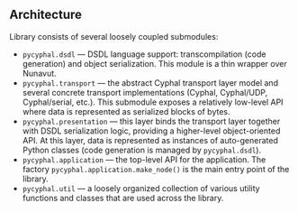 ## Architecture

Library consists of several loosely coupled submodules:

- `pycyphal.dsdl` — DSDL language support: transcompilation (code generation) and object serialization. This module is a thin wrapper over Nunavut.
- `pycyphal.transport` — the abstract Cyphal transport layer model and several concrete transport implementations (Cyphal, Cyphal/UDP, Cyphal/serial, etc.). This submodule exposes a relatively low-level API where data is represented as serialized blocks of bytes. 
- `pycyphal.presentation` — this layer binds the transport layer together with DSDL serialization logic, providing a higher-level object-oriented API. At this layer, data is represented as instances of auto-generated Python classes (code generation is managed by `pycyphal.dsdl`). 
- `pycyphal.application` — the top-level API for the application. The factory `pycyphal.application.make_node()` is the main entry point of the library.
- `pycyphal.util` — a loosely organized collection of various utility functions and classes that are used across the library.

